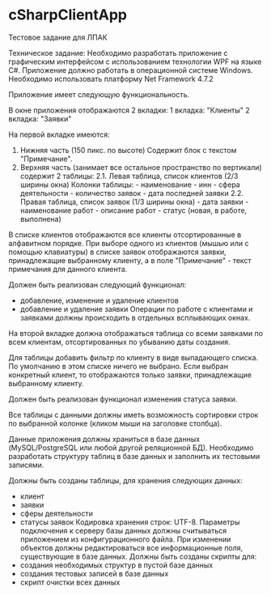 # cSharpClientApp
Тестовое задание для ЛПАК

Техническое задание:
Необходимо разработать приложение с графическим интерфейсом с использованием технологии WPF на языке C#. Приложение должно работать в операционной системе Windows. Необходимо использовать платформу Net Framework 4.7.2

Приложение имеет следующую функциональность.

В окне приложения отображаются 2 вкладки:
1 вкладка: "Клиенты"
2 вкладка: "Заявки"

На первой вкладке имеются:
1. Нижняя часть (150 пикс. по высоте)
    Содержит блок с текстом "Примечание".
2. Верхняя часть (занимает все остальное пространство по вертикали) содержит 2 таблицы:
     2.1. Левая таблица, список клиентов (2/3 ширины окна)
        Колонки таблицы:
          -  наименование
          -  инн
          -  сфера деятельности
          -  количество заявок
          -  дата последней заявки
     2.2. Правая таблица, список заявок (1/3 ширины окна)
          -  дата заявки
          -  наименование работ
          -  описание работ
          -  статус (новая, в работе, выполнена)

В списке клиентов отображаются все клиенты отсортированные в алфавитном порядке.
При выборе одного из клиентов (мышью или с помощью клавиатуры) в списке заявок отображаются заявки, принадлежащие выбранному клиенту, а в поле "Примечание" - текст примечания для данного клиента.

Должен быть реализован следующий функционал:
- добавление, изменение и удаление клиентов
- добавление и удаление заявки
Операции по работе с клиентами и заявками должны происходить в отдельных всплывающих окнах.

На второй вкладке должна отображаться таблица со всеми заявками по всем клиентам, отсортированных по убыванию даты создания.

Для таблицы добавить фильтр по клиенту в виде выпадающего списка. По умолчанию в этом списке ничего не выбрано. Если выбран конкретный клиент, то отображаются только заявки, принадлежащие выбранному клиенту.

Должен быть реализован функционал изменения статуса заявки.

Все таблицы с данными должны иметь возможность сортировки строк по выбранной колонке (кликом мыши на заголовке столбца).

Данные приложения должны храниться в базе данных (MySQL/PostgreSQL или любой другой реляционной БД). Необходимо разработать структуру таблиц в базе данных и заполнить их тестовыми записями.

Должны быть созданы таблицы, для хранения следующих данных:
- клиент
- заявки
- сферы деятельности
- статусы заявок
Кодировка хранения строк: UTF-8. Параметры подключения к серверу базы данных должны считываться приложением из конфигурационного файла.
При изменении объектов должны редактироваться все информационные поля, существующие в базе данных.
Должны быть созданы скрипты для:
- создания необходимых структур в пустой базе данных
- создания тестовых записей в базе данных
- скрипт очистки всех данных
